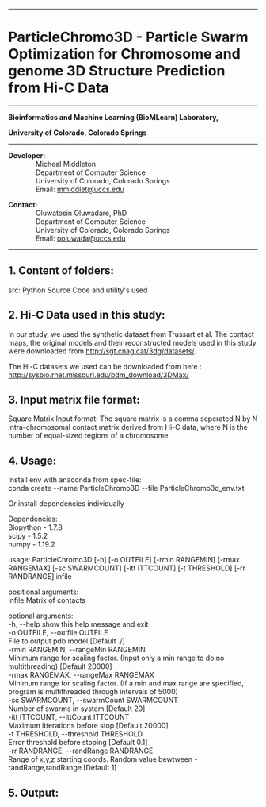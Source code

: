 ------------------------------------------------------------------------------------------------------------------------------------
# ParticleChromo3D -  Particle Swarm Optimization for Chromosome and genome 3D Structure Prediction from Hi-C Data  
------------------------------------------------------------------------------------------------------------------------------------
**Bioinformatics and Machine Learning (BioMLearn) Laboratory,**

**University of Colorado, Colorado Springs**

----------------------------------------------------------------------

**Developer:** <br />
		 &nbsp;&nbsp;&nbsp;&nbsp;&nbsp;&nbsp;&nbsp;&nbsp;&nbsp;&nbsp;&nbsp;&nbsp;&nbsp;&nbsp;Micheal Middleton<br />
		 &nbsp;&nbsp;&nbsp;&nbsp;&nbsp;&nbsp;&nbsp;&nbsp;&nbsp;&nbsp;&nbsp;&nbsp;&nbsp;&nbsp;Department of Computer Science <br />
		 &nbsp;&nbsp;&nbsp;&nbsp;&nbsp;&nbsp;&nbsp;&nbsp;&nbsp;&nbsp;&nbsp;&nbsp;&nbsp;&nbsp;University of Colorado, Colorado Springs <br />
		 &nbsp;&nbsp;&nbsp;&nbsp;&nbsp;&nbsp;&nbsp;&nbsp;&nbsp;&nbsp;&nbsp;&nbsp;&nbsp;&nbsp;Email: mmiddlet@uccs.edu 

**Contact:** <br />
		 &nbsp;&nbsp;&nbsp;&nbsp;&nbsp;&nbsp;&nbsp;&nbsp;&nbsp;&nbsp;&nbsp;&nbsp;&nbsp;&nbsp;Oluwatosin Oluwadare, PhD <br />
		 &nbsp;&nbsp;&nbsp;&nbsp;&nbsp;&nbsp;&nbsp;&nbsp;&nbsp;&nbsp;&nbsp;&nbsp;&nbsp;&nbsp;Department of Computer Science <br />
		 &nbsp;&nbsp;&nbsp;&nbsp;&nbsp;&nbsp;&nbsp;&nbsp;&nbsp;&nbsp;&nbsp;&nbsp;&nbsp;&nbsp;University of Colorado, Colorado Springs <br />
		 &nbsp;&nbsp;&nbsp;&nbsp;&nbsp;&nbsp;&nbsp;&nbsp;&nbsp;&nbsp;&nbsp;&nbsp;&nbsp;&nbsp;Email: ooluwada@uccs.edu 
     
--------------------------------------------------------------------	

**1.	Content of folders:**
-----------------------------------------------------------	
src: Python Source Code and utility's used

**2.	Hi-C Data used in this study:**
-----------------------------------------------------------
In our study, we used the synthetic dataset from Trussart et al. The contact maps, the original models and their reconstructed models used in this study were downloaded from http://sgt.cnag.cat/3dg/datasets/.

The Hi-C datasets we used can be downloaded from here : http://sysbio.rnet.missouri.edu/bdm_download/3DMax/

**3.	Input matrix file format:**
-----------------------------------------------------------

Square Matrix Input format: The square matrix is a comma seperated N by N intra-chromosomal contact matrix derived from Hi-C data, where N is the number of equal-sized regions of a chromosome.

**4.	Usage:**
-----------------------------------------------------------

Install env with anaconda from spec-file: <br />
conda create --name ParticleChromo3D --file ParticleChromo3d_env.txt

Or install dependencies individually <br />

Dependencies: <br />
Biopython - 1.7.8 <br />
scipy - 1.5.2 <br />
numpy - 1.19.2 <br />

usage: ParticleChromo3D [-h] [-o OUTFILE] [-rmin RANGEMIN] [-rmax RANGEMAX] [-sc SWARMCOUNT] [-itt ITTCOUNT]
                        [-t THRESHOLD] [-rr RANDRANGE]
                        infile

positional arguments: <br />
  infile                Matrix of contacts <br />

optional arguments: <br />
  -h, --help            show this help message and exit <br />
  -o OUTFILE, --outfile OUTFILE <br />
                        File to output pdb model [Default ./] <br />
  -rmin RANGEMIN, --rangeMin RANGEMIN <br />
                        Minimum range for scaling factor. (Input only a min range to do no multithreading) [Default
                        20000] <br />
  -rmax RANGEMAX, --rangeMax RANGEMAX <br />
                        Minimum range for scaling factor. (If a min and max range are specified, program is
                        multithreaded through intervals of 5000) <br />
  -sc SWARMCOUNT, --swarmCount SWARMCOUNT <br />
                        Number of swarms in system [Default 20] <br />
  -itt ITTCOUNT, --ittCount ITTCOUNT <br />
                        Maximum itterations before stop [Default 20000] <br />
  -t THRESHOLD, --threshold THRESHOLD <br />
                        Error threshold before stoping [Default 0.1] <br />
  -rr RANDRANGE, --randRange RANDRANGE <br />
                        Range of x,y,z starting coords. Random value bewtween -randRange,randRange [Default 1] <br />


**5.	Output:**
-----------------------------------------------------------


